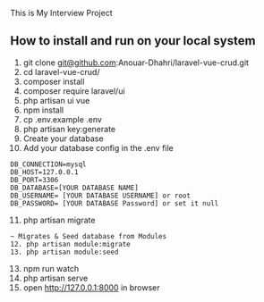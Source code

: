 This is My Interview Project

## How to install and run on your local system

1. git clone git@github.com:Anouar-Dhahri/laravel-vue-crud.git
2. cd laravel-vue-crud/
3. composer install
4. composer require laravel/ui
5. php artisan ui vue
6. npm install
7. cp .env.example .env
8. php artisan key:generate
9. Create your database
10. Add your database config in the .env file

```
DB_CONNECTION=mysql
DB_HOST=127.0.0.1
DB_PORT=3306
DB_DATABASE=[YOUR DATABASE NAME]
DB_USERNAME= [YOUR DATABASE USERNAME] or root
DB_PASSWORD= [YOUR DATABASE Password] or set it null
```

11. php artisan migrate

```
~ Migrates & Seed database from Modules
12. php artisan module:migrate
13. php artisan module:seed
```

13. npm run watch
14. php artisan serve
15. open http://127.0.0.1:8000 in browser
